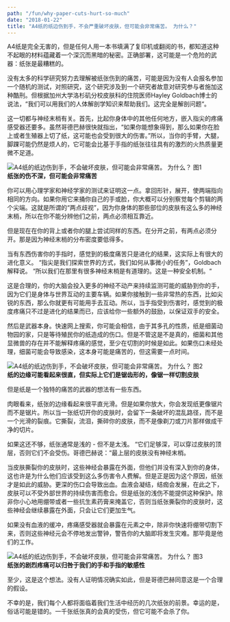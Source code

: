 ```yaml
---
path: "/fun/why-paper-cuts-hurt-so-much"
date: "2018-01-22"
title: "A4纸的纸边伤到手，不会严重破坏皮肤，但可能会非常痛苦。 为什么？"
---
```


A4纸是完全无害的，但是任何人用一本书填满了复印机或翻阅的书，都知道这种不起眼的材料蕴藏着一个深沉而黑暗的秘密。正确部署，这可能是一个危险的武器：纸张是最糟糕的。   

没有太多的科学研究努力去理解被纸张伤到的痛苦，可能是因为没有人会报名参加一个随机的测试，对照研究，这个研究涉及到一个研究者故意对研究参与者施加这种酷刑。但根据加州大学洛杉矶分校皮肤科的住院医师Hayley Goldbach博士的说法，“我们可以用我们的人体解剖学知识来帮助我们。这完全是解剖问题“。   

这一切都与神经末梢有关。首先，比起你身体中的其他任何地方，嵌入指尖的疼痛感受器还要多。虽然哥德巴赫很快就指出，“如果你能想象得到，那么如果你在脸上或者生殖器上切了纸，这可能也会受到很大的伤害。”所以，当你的手臂，大腿，脚踝可能仍然是烦人的，它可能会比基于手指的纸张往往具有的激烈的火热质量更微不足道。   

![A4纸的纸边伤到手，不会破坏皮肤，但可能会非常痛苦。 为什么？ 图1　](http://p29kbvdka.bkt.clouddn.com/upload2/TIM20180122152625.jpg)   
**纸张的伤不深，但可能会非常痛苦**   

你可以用心理学家和神经学家的测试来证明这一点。拿回形针，展开，使两端指向相同的方向。如果你用它来捅你自己的手或脸，你大概可以分别察觉每个剪辑的两个尖端。这就是所谓的“两点歧视”，因为你身体的那些部位的皮肤有这么多的神经末梢，所以在你不能分辨他们之前，两点必须相互靠近。   

但是现在在你的背上或者你的腿上尝试同样的东西。在分开之前，有两点必须分开。那是因为神经末梢的分布密度要低得多。    

当有东西伤害你的手指时，感觉到的极度痛苦只是进化的结果，这实际上有很大的进化意义。 “指尖是我们探索世界的方式，我们如何从事微小的任务”，Goldbach解释说。 “所以我们在那里有很多神经末梢是有道理的。这是一种安全机制。“   

这是合理的，你的大脑会投入更多的神经不动产来持续监测可能的威胁到你的手，因为它们是身体与世界互动的主要车辆。如果你接触到一些非常热的东西，比如尖锐的东西，那么你就更有可能用手去互动。所以，当手指受到伤害时，感觉到的极度疼痛只不过是进化的结果而已，应该给你一些额外的鼓励，以保证双手的安全。   

然后是武器本身。快速网上搜索，你可能会相信，由于其多孔的性质，纸是细菌动物园的家，只是等待殖民你的纸造成的伤口。但是不管这是不是真的，细菌和其他显微兽的存在并不能解释疼痛的感觉，至少在切割的时候是如此。如果伤口未经处理，细菌可能会导致感染，这本身可能是痛苦的，但这需要一点时间。   

![A4纸的纸边伤到手，不会破坏皮肤，但可能会非常痛苦。 为什么？ 图2　](http://p29kbvdka.bkt.clouddn.com/upload2/TIM20180122152646.jpg)   
**纸的边缘可能看起来很直，但实际上它们是锯齿形的，像锯一样切割皮肤**   

但是纸是一个独特的痛苦的武器的想法有一些东西。   

肉眼看来，纸张的边缘看起来很平直光滑。但是如果你放大，你会发现纸更像锯片而不是锯片。所以当一张纸切开你的皮肤时，会留下一条破坏的混乱路径，而不是一个光滑的裂痕。它撕裂，流泪，撕碎你的皮肤，而不是像剃刀或刀片那样做成干净的切片。   

如果这还不够，纸张通常是浅的 - 但不是太浅。 “它们足够深，可以穿过皮肤的顶层，否则它们不会受伤。哥德巴赫说：“最上层的皮肤没有神经末梢。   

当皮肤撕裂你的皮肤时，这些神经会暴露在外面，但他们并没有深入到你的身体，这也许是为什么他们应该受到这么多伤害令人费解。但是正是因为这个原因，纸张才是如此的威胁。更深的伤口会导致出血。血液会凝结，结痂会发展，在此之下，皮肤可以不受外部世界的持续伤害而愈合。但是纸张的浅伤不能提供这种保护。除非你小心地用绷带或者一些抗生素药膏来掩盖它，否则当纸张撕裂你的皮肤时，这些神经会继续暴露在外面，只会让它们更加生气。   

如果没有血液的缓冲，疼痛感受器就会暴露在元素之中，除非你快速将绷带切割下来，否则这些神经元会不停地发出警钟，警告你的大脑即将发生灾难。那毕竟是他们的工作。   

![A4纸的纸边伤到手，不会破坏皮肤，但可能会非常痛苦。 为什么？ 图3　](http://p29kbvdka.bkt.clouddn.com/upload2/TIM20180122152701.jpg)   
**纸张的剧烈疼痛可以归咎于我们的手和手指的敏感性**   

至少，这是这个想法。没有人证明情况确实如此，但是哥德巴赫同意这是一个合理的假设。

不幸的是，我们每个人都将面临着我们生活中经历的几次纸张的前景。幸运的是，俗话可能是错的。一千张纸张真的会真的受伤，但它可能不会杀了你。    

